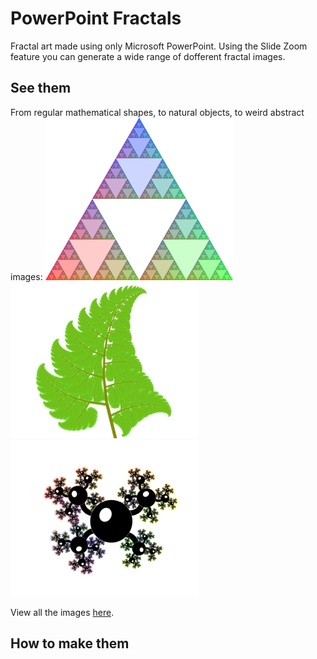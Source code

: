 # PowerPoint Fractals

Fractal art made using only Microsoft PowerPoint.
Using the Slide Zoom feature you can generate a wide range of dofferent fractal images.

## See them

From regular mathematical shapes, to natural objects, to weird abstract images:
[<img src="pictures/triangles/4-rgb_600.png" width="300" alt="Coloured Sierpiński triangle" />](pictures/triangles/4-rgb_2400.png)
[<img src="pictures/plants/4-fern_600.png" width="300" alt="Fern" />](pictures/plants/4-fern_2400.png)
[<img src="pictures/abstract/3-abstract3_600.png" width="300" alt="Abstract shape" />](pictures/abstract/3-abstract3_2400.png)

View all the images [here](pictures).

## How to make them
